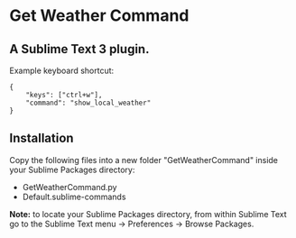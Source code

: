 Get Weather Command
=======================
A Sublime Text 3 plugin.
-------------------------

Example keyboard shortcut:

	{
		"keys": ["ctrl+w"],
		"command": "show_local_weather"
	}


Installation
------------

Copy the following files into a new folder "GetWeatherCommand" inside your Sublime Packages directory:
- GetWeatherCommand.py
- Default.sublime-commands

**Note:** to locate your Sublime Packages directory, from within Sublime Text go to the Sublime Text menu -> Preferences -> Browse Packages.

